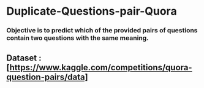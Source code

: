 # Duplicate-Questions-pair-Quora
### Objective is to predict which of the provided pairs of questions contain two questions with the same meaning.
## __Dataset__ : [https://www.kaggle.com/competitions/quora-question-pairs/data]
